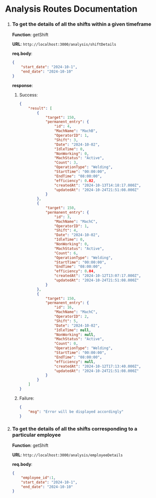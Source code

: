 # Analysis Routes Documentation


1. ### To get the details of all the shifts within a given timeframe
    **Function**: getShift  

    **URL**: `http://localhost:3000/analysis/shiftDetails`  

    **req.body**:
    ```json
    {
        "start_date": "2024-10-1",
        "end_date": "2024-10-10"
    }
    ```

    **response**:
    1. Success:
        ```json
        {
            "result": [
                {
                    "target": 150,
                    "permanent_entry": {
                        "id": 4,
                        "MachName": "MachB",
                        "OperatorID": 1,
                        "Shift": 3,
                        "Date": "2024-10-02",
                        "IdleTime": 0,
                        "NonWorking": 0,
                        "MachStatus": "Active",
                        "Count": 3,
                        "OperationType": "Welding",
                        "StartTime": "00:00:00",
                        "EndTime": "08:00:00",
                        "efficiency": 0.02,
                        "createdAt": "2024-10-13T14:18:17.000Z",
                        "updatedAt": "2024-10-24T21:51:08.000Z"
                    }
                },
                {
                    "target": 150,
                    "permanent_entry": {
                        "id": 3,
                        "MachName": "MachC",
                        "OperatorID": 1,
                        "Shift": 4,
                        "Date": "2024-10-02",
                        "IdleTime": 0,
                        "NonWorking": 0,
                        "MachStatus": "Active",
                        "Count": 6,
                        "OperationType": "Welding",
                        "StartTime": "00:00:00",
                        "EndTime": "08:00:00",
                        "efficiency": 0.04,
                        "createdAt": "2024-10-12T13:07:17.000Z",
                        "updatedAt": "2024-10-24T21:51:08.000Z"
                    }
                },
                {
                    "target": 150,
                    "permanent_entry": {
                        "id": 16,
                        "MachName": "MachC",
                        "OperatorID": 2,
                        "Shift": 5,
                        "Date": "2024-10-02",
                        "IdleTime": null,
                        "NonWorking": null,
                        "MachStatus": "Active",
                        "Count": 0,
                        "OperationType": "Welding",
                        "StartTime": "00:00:00",
                        "EndTime": "08:00:00",
                        "efficiency": null,
                        "createdAt": "2024-10-12T17:13:40.000Z",
                        "updatedAt": "2024-10-24T21:51:08.000Z"
                    }
                }
            ]
        }
        ```
    2. Failure:
        ```json
        {
            "msg": "Error will be displayed accordingly"
        }
        ```
2. ### To get the details of all the shifts corresponding to a particular employee

    **Function**: getShift  
    
    **URL**: `http://localhost:3000/analysis/employeeDetails` 

    **req.body**:
    ```json
    {
        "employee_id":1,
        "start_date": "2024-10-1",
        "end_date": "2024-10-10"
    }
    ```